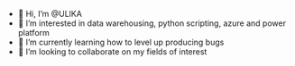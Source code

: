 - 👋 Hi, I’m @ULlKA
- 👀 I’m interested in data warehousing, python scripting, azure and power platform
- 🌱 I’m currently learning how to level up producing bugs
- 💞️ I’m looking to collaborate on my fields of interest


<!---
ULlKA/ULlKA is a ✨ special ✨ repository because its `README.md` (this file) appears on your GitHub profile.
You can click the Preview link to take a look at your changes.
--->
